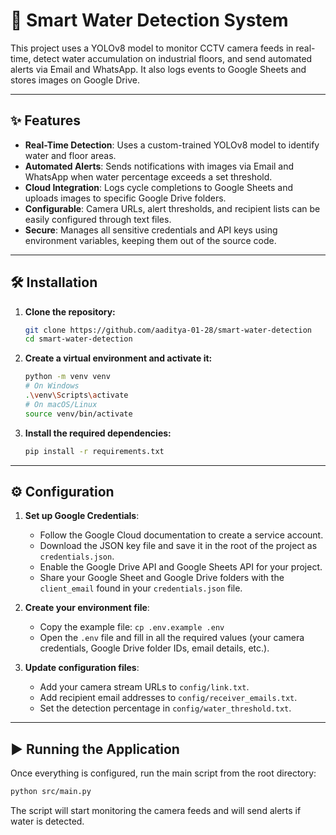 # 🌊 Smart Water Detection System

This project uses a YOLOv8 model to monitor CCTV camera feeds in real-time, detect water accumulation on industrial floors, and send automated alerts via Email and WhatsApp. It also logs events to Google Sheets and stores images on Google Drive.


---

## ✨ Features

- **Real-Time Detection**: Uses a custom-trained YOLOv8 model to identify water and floor areas.
- **Automated Alerts**: Sends notifications with images via Email and WhatsApp when water percentage exceeds a set threshold.
- **Cloud Integration**: Logs cycle completions to Google Sheets and uploads images to specific Google Drive folders.
- **Configurable**: Camera URLs, alert thresholds, and recipient lists can be easily configured through text files.
- **Secure**: Manages all sensitive credentials and API keys using environment variables, keeping them out of the source code.

---

## 🛠️ Installation

1.  **Clone the repository:**
    ```bash
    git clone https://github.com/aaditya-01-28/smart-water-detection
    cd smart-water-detection
    ```

2.  **Create a virtual environment and activate it:**
    ```bash
    python -m venv venv
    # On Windows
    .\venv\Scripts\activate
    # On macOS/Linux
    source venv/bin/activate
    ```

3.  **Install the required dependencies:**
    ```bash
    pip install -r requirements.txt
    ```

---

## ⚙️ Configuration

1.  **Set up Google Credentials**:
    - Follow the Google Cloud documentation to create a service account.
    - Download the JSON key file and save it in the root of the project as `credentials.json`.
    - Enable the Google Drive API and Google Sheets API for your project.
    - Share your Google Sheet and Google Drive folders with the `client_email` found in your `credentials.json` file.

2.  **Create your environment file**:
    - Copy the example file: `cp .env.example .env`
    - Open the `.env` file and fill in all the required values (your camera credentials, Google Drive folder IDs, email details, etc.).

3.  **Update configuration files**:
    - Add your camera stream URLs to `config/link.txt`.
    - Add recipient email addresses to `config/receiver_emails.txt`.
    - Set the detection percentage in `config/water_threshold.txt`.

---

## ▶️ Running the Application

Once everything is configured, run the main script from the root directory:

```bash
python src/main.py
```
The script will start monitoring the camera feeds and will send alerts if water is detected.
